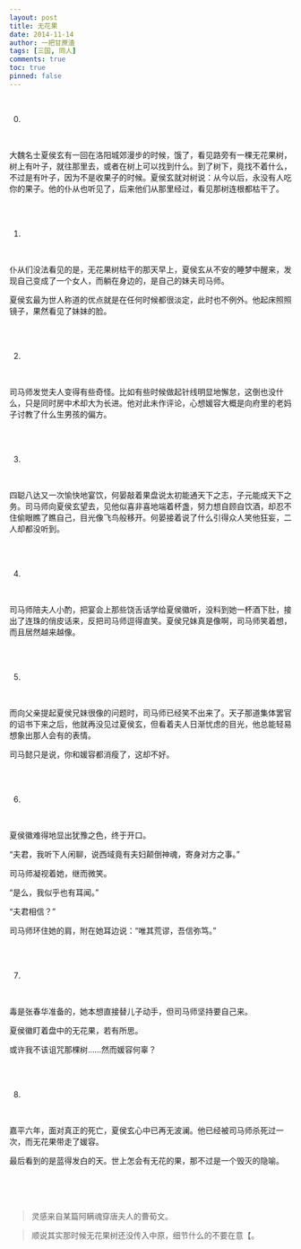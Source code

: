 ```yaml
---
layout: post
title: 无花果
date: 2014-11-14
author: 一把甘蔗渣
tags: [三国, 同人]
comments: true
toc: true
pinned: false
---
```


<br/>


0.

<br/>

大魏名士夏侯玄有一回在洛阳城郊漫步的时候，饿了，看见路旁有一棵无花果树，树上有叶子，就往那里去，或者在树上可以找到什么。到了树下，竟找不着什么，不过是有叶子，因为不是收果子的时候。夏侯玄就对树说：从今以后，永没有人吃你的果子。他的仆从也听见了，后来他们从那里经过，看见那树连根都枯干了。


<br/>

<br/>


1.

<br/>

仆从们没法看见的是，无花果树枯干的那天早上，夏侯玄从不安的睡梦中醒来，发现自己变成了一个女人，而躺在身边的，是自己的妹夫司马师。

夏侯玄最为世人称道的优点就是在任何时候都很淡定，此时也不例外。他起床照照镜子，果然看见了妹妹的脸。


<br/>

<br/>


2.

<br/>

司马师发觉夫人变得有些奇怪。比如有些时候做起针线明显地懈怠，这倒也没什么，只是同时房中术却大为长进。他对此未作评论，心想媛容大概是向府里的老妈子讨教了什么生男孩的偏方。

<br/>

<br/>



3.

<br/>

四聪八达又一次愉快地宴饮，何晏敲着果盘说太初能通天下之志，子元能成天下之务。司马师向夏侯玄望去，见他似喜非喜地端着杯盏，努力想自顾自饮酒，却忍不住偷眼瞧了瞧自己，目光像飞鸟般移开。何晏接着说了什么引得众人笑他狂妄，二人却都没听到。

<br/>

<br/>



4.

<br/>

司马师陪夫人小酌，把宴会上那些饶舌话学给夏侯徽听，没料到她一杯酒下肚，接出了连珠的俏皮话来，反把司马师逗得直笑。夏侯兄妹真是像啊，司马师笑着想，而且居然越来越像。


<br/>

<br/>


5.

<br/>

而向父亲提起夏侯兄妹很像的问题时，司马师已经笑不出来了。天子那道集体罢官的诏书下来之后，他就再没见过夏侯玄，但看着夫人日渐忧虑的目光，他总能轻易想象出那人会有的表情。

司马懿只是说，你和媛容都消瘦了，这却不好。

<br/>

<br/>



6.

<br/>

夏侯徽难得地显出犹豫之色，终于开口。

“夫君，我听下人闲聊，说西域竟有夫妇颠倒神魂，寄身对方之事。”

司马师凝视着她，继而微笑。

“是么，我似乎也有耳闻。”

“夫君相信？”

司马师环住她的肩，附在她耳边说：“唯其荒谬，吾信弥笃。”


<br/>

<br/>


7.

<br/>

毒是张春华准备的，她本想直接替儿子动手，但司马师坚持要自己来。

夏侯徽盯着盘中的无花果，若有所思。

或许我不该诅咒那棵树……然而媛容何辜？

<br/>

<br/>



8.

<br/>

嘉平六年，面对真正的死亡，夏侯玄心中已再无波澜。他已经被司马师杀死过一次，而无花果带走了媛容。

最后看到的是蓝得发白的天。世上怎会有无花的果，那不过是一个毁灭的隐喻。

<br/>

<br/>

<br/>




>灵感来自某篇阿瞒魂穿唐夫人的曹荀文。

>顺说其实那时候无花果树还没传入中原，细节什么的不要在意【。


<br/>

